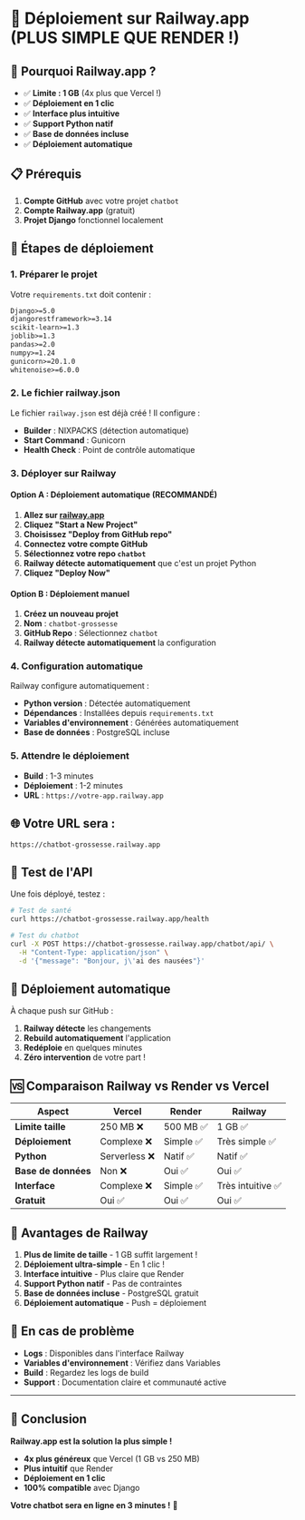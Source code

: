 # 🚀 Déploiement sur Railway.app (PLUS SIMPLE QUE RENDER !)

## 🎯 **Pourquoi Railway.app ?**

- ✅ **Limite : 1 GB** (4x plus que Vercel !)
- ✅ **Déploiement en 1 clic**
- ✅ **Interface plus intuitive**
- ✅ **Support Python natif**
- ✅ **Base de données incluse**
- ✅ **Déploiement automatique**

## 📋 **Prérequis**

1. **Compte GitHub** avec votre projet `chatbot`
2. **Compte Railway.app** (gratuit)
3. **Projet Django** fonctionnel localement

## 🔧 **Étapes de déploiement**

### **1. Préparer le projet**

Votre `requirements.txt` doit contenir :

```txt
Django>=5.0
djangorestframework>=3.14
scikit-learn>=1.3
joblib>=1.3
pandas>=2.0
numpy>=1.24
gunicorn>=20.1.0
whitenoise>=6.0.0
```

### **2. Le fichier railway.json**

Le fichier `railway.json` est déjà créé ! Il configure :
- **Builder** : NIXPACKS (détection automatique)
- **Start Command** : Gunicorn
- **Health Check** : Point de contrôle automatique

### **3. Déployer sur Railway**

#### **Option A : Déploiement automatique (RECOMMANDÉ)**

1. **Allez sur [railway.app](https://railway.app)**
2. **Cliquez "Start a New Project"**
3. **Choisissez "Deploy from GitHub repo"**
4. **Connectez votre compte GitHub**
5. **Sélectionnez votre repo `chatbot`**
6. **Railway détecte automatiquement** que c'est un projet Python
7. **Cliquez "Deploy Now"**

#### **Option B : Déploiement manuel**

1. **Créez un nouveau projet**
2. **Nom** : `chatbot-grossesse`
3. **GitHub Repo** : Sélectionnez `chatbot`
4. **Railway détecte automatiquement** la configuration

### **4. Configuration automatique**

Railway configure automatiquement :
- **Python version** : Détectée automatiquement
- **Dépendances** : Installées depuis `requirements.txt`
- **Variables d'environnement** : Générées automatiquement
- **Base de données** : PostgreSQL incluse

### **5. Attendre le déploiement**

- **Build** : 1-3 minutes
- **Déploiement** : 1-2 minutes
- **URL** : `https://votre-app.railway.app`

## 🌐 **Votre URL sera :**

```
https://chatbot-grossesse.railway.app
```

## 📱 **Test de l'API**

Une fois déployé, testez :

```bash
# Test de santé
curl https://chatbot-grossesse.railway.app/health

# Test du chatbot
curl -X POST https://chatbot-grossesse.railway.app/chatbot/api/ \
  -H "Content-Type: application/json" \
  -d '{"message": "Bonjour, j\'ai des nausées"}'
```

## 🔄 **Déploiement automatique**

À chaque push sur GitHub :
1. **Railway détecte** les changements
2. **Rebuild automatiquement** l'application
3. **Redéploie** en quelques minutes
4. **Zéro intervention** de votre part !

## 🆚 **Comparaison Railway vs Render vs Vercel**

| Aspect | Vercel | Render | Railway |
|--------|--------|--------|---------|
| **Limite taille** | 250 MB ❌ | 500 MB ✅ | 1 GB ✅ |
| **Déploiement** | Complexe ❌ | Simple ✅ | Très simple ✅ |
| **Python** | Serverless ❌ | Natif ✅ | Natif ✅ |
| **Base de données** | Non ❌ | Oui ✅ | Oui ✅ |
| **Interface** | Complexe ❌ | Simple ✅ | Très intuitive ✅ |
| **Gratuit** | Oui ✅ | Oui ✅ | Oui ✅ |

## 🎉 **Avantages de Railway**

1. **Plus de limite de taille** - 1 GB suffit largement !
2. **Déploiement ultra-simple** - En 1 clic !
3. **Interface intuitive** - Plus claire que Render
4. **Support Python natif** - Pas de contraintes
5. **Base de données incluse** - PostgreSQL gratuit
6. **Déploiement automatique** - Push = déploiement

## 🚨 **En cas de problème**

- **Logs** : Disponibles dans l'interface Railway
- **Variables d'environnement** : Vérifiez dans Variables
- **Build** : Regardez les logs de build
- **Support** : Documentation claire et communauté active

---

## 🎯 **Conclusion**

**Railway.app est la solution la plus simple !**
- **4x plus généreux** que Vercel (1 GB vs 250 MB)
- **Plus intuitif** que Render
- **Déploiement en 1 clic**
- **100% compatible** avec Django

**Votre chatbot sera en ligne en 3 minutes !** 🚀

